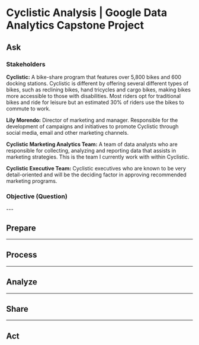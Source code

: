 # Cyclistic Analysis | Google Data Analytics Capstone Project



## Ask  
  
### Stakeholders  

__Cyclistic:__ A bike-share program that features over 5,800 bikes and 600 docking stations. Cyclistic is different by offering several different types of bikes, such as reclining bikes, hand tricycles and cargo bikes, making bikes more accessible to those with disabilities. Most riders opt for traditional bikes and ride for leisure but an estimated 30% of riders use the bikes to commute to work.

__Lily Morendo:__ Director of marketing and manager. Responsible for the development of campaigns and initiatives to promote Cyclistic through social media, email and other marketing channels.

__Cyclistic Marketing Analytics Team:__ A team of data analysts who are responsible for collecting, analyzing and reporting data that assists in marketing strategies. This is the team I currently work with within Cyclistic.  

__Cyclistic Executive Team:__ Cyclistic executives who are known to be very detail-oriented and will be the deciding factor in approving recommended marketing programs.


### Objective (Question)  
<p>

</p>
---

## Prepare  
---

## Process  
---

## Analyze  
---

## Share  
---

## Act  
